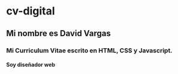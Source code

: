 # cv-digital

## Mi nombre es David Vargas
### Mi Curriculum Vitae escrito en HTML, CSS y Javascript.
#### Soy diseñador web
